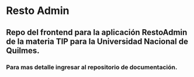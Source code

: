 # Resto Admin

## Repo del frontend para la aplicación RestoAdmin de la materia TIP para la Universidad Nacional de Quilmes.

### Para mas detalle ingresar al repositorio de documentación.
